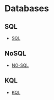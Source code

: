 # Databases

## SQL

- [SQL](./01-SQL)

## NoSQL

- [NO-SQL](./02-NoSQL/readme.md)

## KQL

- [KQL](./03-KQL/readme.md)